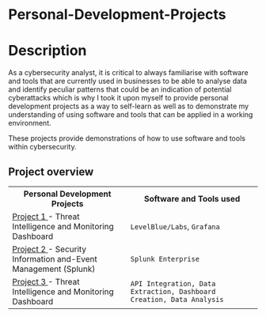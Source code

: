 # Personal-Development-Projects


<h1>Description</h1>
As a cybersecurity analyst, it is critical to always familiarise with software and tools that are currently used in businesses to be able to analyse data and identify
peculiar patterns that could be an indication of potential cyberattacks which is why I took it upon myself to provide personal development projects as a way to self-learn
as well as to demonstrate my understanding of using software and tools that can be applied in a working environment.



These projects provide demonstrations of how to use software and tools within cybersecurity.

<body>
<h2>Project overview</h2>
<table>
  <tr>
    <!-- Personal Development Projects --> 
    <th>Personal Development Projects</th>
    <th>Software and Tools used</th>
  </tr>
    <!-- Threat Intelligence and Monitoring Dashboard --> 
  <tr>
    <td><a href="https://github.com/dariusrichardson55/Threat-Intelligence-and-Monitoring-Dashboard">Project 1 </a>- Threat Intelligence and Monitoring Dashboard</td>
    <td><code>LevelBlue/Labs</code>, <code>Grafana</code></td>
  </tr>
   <!-- Security Information and-Event Management (Splunk) --> 
  <tr>
    <td><a href="https://github.com/dariusrichardson55/Security-Information-and-Event-Management-Splunk">Project 2 </a>- Security Information and-Event Management (Splunk)</td>
    <td><code>Splunk Enterprise</code></td>
    </tr>
    <!-- Threat Intelligence and Monitoring Dashboard --> 
  <tr>
    <td><a href="https://github.com/dariusrichardson55/Threat-Intelligence-and-Monitoring-Dashboard">Project 3 </a>- Threat Intelligence and Monitoring Dashboard</td>
    <td><code>API Integration, Data Extraction, Dashboard Creation, Data Analysis</code></td>
    </tr>
</table>
</body>
